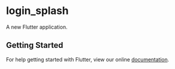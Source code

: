 # login_splash

A new Flutter application.

## Getting Started

For help getting started with Flutter, view our online
[documentation](https://flutter.io/).
